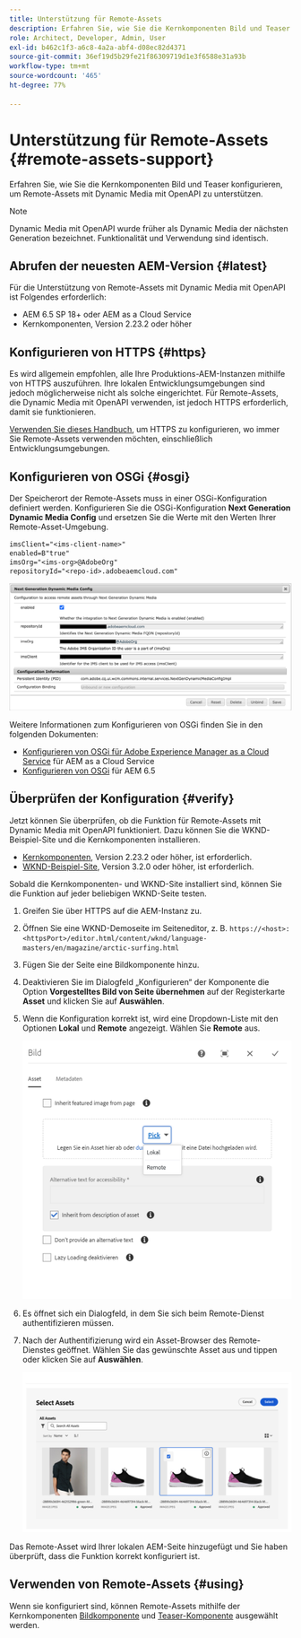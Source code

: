 ```yaml
---
title: Unterstützung für Remote-Assets
description: Erfahren Sie, wie Sie die Kernkomponenten Bild und Teaser konfigurieren, um Remote-Assets mit Dynamic Media mit OpenAPI zu unterstützen.
role: Architect, Developer, Admin, User
exl-id: b462c1f3-a6c8-4a2a-abf4-d08ec82d4371
source-git-commit: 36ef19d5b29fe21f86309719d1e3f6588e31a93b
workflow-type: tm+mt
source-wordcount: '465'
ht-degree: 77%

---
```



# Unterstützung für Remote-Assets {#remote-assets-support}

Erfahren Sie, wie Sie die Kernkomponenten Bild und Teaser konfigurieren, um Remote-Assets mit Dynamic Media mit OpenAPI zu unterstützen.

>[!NOTE]
>
>Dynamic Media mit OpenAPI wurde früher als Dynamic Media der nächsten Generation bezeichnet. Funktionalität und Verwendung sind identisch.

## Abrufen der neuesten AEM-Version {#latest}

Für die Unterstützung von Remote-Assets mit Dynamic Media mit OpenAPI ist Folgendes erforderlich:

* AEM 6.5 SP 18+ oder AEM as a Cloud Service
* Kernkomponenten, Version 2.23.2 oder höher

## Konfigurieren von HTTPS {#https}

Es wird allgemein empfohlen, alle Ihre Produktions-AEM-Instanzen mithilfe von HTTPS auszuführen. Ihre lokalen Entwicklungsumgebungen sind jedoch möglicherweise nicht als solche eingerichtet. Für Remote-Assets, die Dynamic Media mit OpenAPI verwenden, ist jedoch HTTPS erforderlich, damit sie funktionieren.

[Verwenden Sie dieses Handbuch](https://experienceleague.adobe.com/docs/experience-manager-learn/foundation/security/use-the-ssl-wizard.html?lang=de), um HTTPS zu konfigurieren, wo immer Sie Remote-Assets verwenden möchten, einschließlich Entwicklungsumgebungen.

## Konfigurieren von OSGi {#osgi}

Der Speicherort der Remote-Assets muss in einer OSGi-Konfiguration definiert werden. Konfigurieren Sie die OSGi-Konfiguration **Next Generation Dynamic Media Config** und ersetzen Sie die Werte mit den Werten Ihrer Remote-Asset-Umgebung.

```text
imsClient="<ims-client-name>"
enabled=B"true"
imsOrg="<ims-org>@AdobeOrg"
repositoryId="<repo-id>.adobeaemcloud.com"
```

![Das OSGi-Konfigurationsfenster von Next Generation Dynamic Media](/help/assets/remote-assets-osgi.png)

Weitere Informationen zum Konfigurieren von OSGi finden Sie in den folgenden Dokumenten:

* [Konfigurieren von OSGi für Adobe Experience Manager as a Cloud Service](https://experienceleague.adobe.com/docs/experience-manager-cloud-service/content/implementing/deploying/configuring-osgi.html?lang=de) für AEM as a Cloud Service
* [Konfigurieren von OSGi](https://experienceleague.adobe.com/docs/experience-manager-65/deploying/configuring/configuring-osgi.html?lang=de) für AEM 6.5

## Überprüfen der Konfiguration {#verify}

Jetzt können Sie überprüfen, ob die Funktion für Remote-Assets mit Dynamic Media mit OpenAPI funktioniert. Dazu können Sie die WKND-Beispiel-Site und die Kernkomponenten installieren.

* [Kernkomponenten](https://github.com/adobe/aem-core-wcm-components/releases/download/core.wcm.components.reactor-2.23.2/core.wcm.components.all-2.23.2.zip), Version 2.23.2 oder höher, ist erforderlich.
* [WKND-Beispiel-Site](https://github.com/adobe/aem-guides-wknd/releases/download/aem-guides-wknd-3.2.0/aem-guides-wknd.all-3.2.0-classic.zip), Version 3.2.0 oder höher, ist erforderlich.

Sobald die Kernkomponenten- und WKND-Site installiert sind, können Sie die Funktion auf jeder beliebigen WKND-Seite testen.

1. Greifen Sie über HTTPS auf die AEM-Instanz zu.

1. Öffnen Sie eine WKND-Demoseite im Seiteneditor, z. B. `https://<host>:<httpsPort>/editor.html/content/wknd/language-masters/en/magazine/arctic-surfing.html`

1. Fügen Sie der Seite eine Bildkomponente hinzu.

1. Deaktivieren Sie im Dialogfeld „Konfigurieren“ der Komponente die Option **Vorgestelltes Bild von Seite übernehmen** auf der Registerkarte **Asset** und klicken Sie auf **Auswählen**.

1. Wenn die Konfiguration korrekt ist, wird eine Dropdown-Liste mit den Optionen **Lokal** und **Remote** angezeigt. Wählen Sie **Remote** aus.

   ![Remote- und lokale Option zur Auswahl von Bildern](/help/assets/remote-asset-selection.png)

1. Es öffnet sich ein Dialogfeld, in dem Sie sich beim Remote-Dienst authentifizieren müssen.

1. Nach der Authentifizierung wird ein Asset-Browser des Remote-Dienstes geöffnet. Wählen Sie das gewünschte Asset aus und tippen oder klicken Sie auf **Auswählen**.

   ![Auswählen eines Remote-Assets](/help/assets/remote-asset-picker.png)

Das Remote-Asset wird Ihrer lokalen AEM-Seite hinzugefügt und Sie haben überprüft, dass die Funktion korrekt konfiguriert ist.

## Verwenden von Remote-Assets {#using}

Wenn sie konfiguriert sind, können Remote-Assets mithilfe der Kernkomponenten [Bildkomponente](/help/components/image.md) und [Teaser-Komponente](/help/components/teaser.md) ausgewählt werden.
